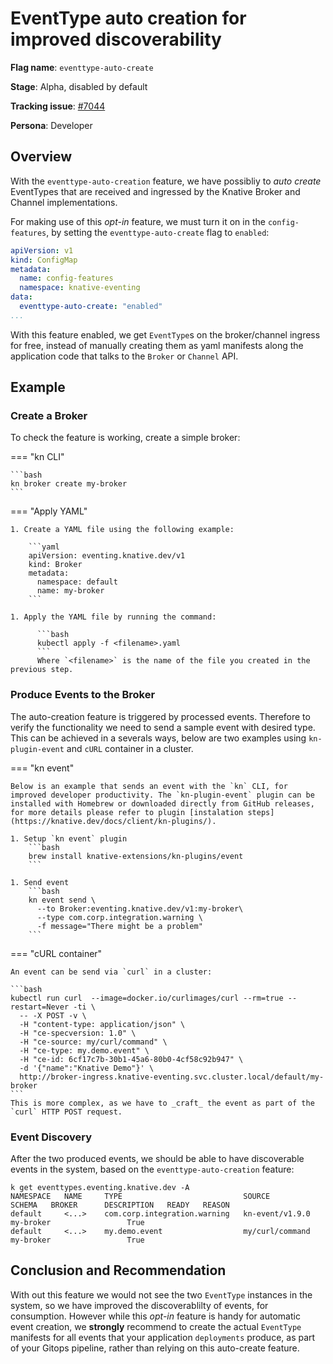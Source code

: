 # EventType auto creation for improved discoverability

**Flag name**: `eventtype-auto-create`

**Stage**: Alpha, disabled by default

**Tracking issue**: [#7044](https://github.com/knative/eventing/issues/7044)

**Persona**: Developer


## Overview

With the `eventtype-auto-creation` feature, we have possibliy to _auto create_ EventTypes that are received and ingressed by the Knative Broker and Channel implementations.

For making use of this _opt-in_ feature, we must turn it on in the `config-features`, by setting the `eventtype-auto-create` flag to `enabled`:

```yaml
apiVersion: v1
kind: ConfigMap
metadata:
  name: config-features
  namespace: knative-eventing
data:
  eventtype-auto-create: "enabled"
...
```

With this feature enabled, we get `EventType`s on the broker/channel ingress for free, instead of manually creating them as yaml manifests along the application code that talks to the `Broker` or `Channel` API. 

## Example

### Create a Broker

To check the feature is working, create a simple broker:


=== "kn CLI"
  
    ```bash
    kn broker create my-broker
    ```

=== "Apply YAML"

    1. Create a YAML file using the following example:

        ```yaml
        apiVersion: eventing.knative.dev/v1
        kind: Broker
        metadata:
          namespace: default
          name: my-broker
        ```
    
    1. Apply the YAML file by running the command:

          ```bash
          kubectl apply -f <filename>.yaml
          ```
          Where `<filename>` is the name of the file you created in the previous step.


### Produce Events to the Broker

The auto-creation feature is triggered by processed events. Therefore to verify the functionality we need to send a sample event with desired type. This can be achieved in a severals ways, below are two examples using `kn-plugin-event` and `cURL`
container in a cluster.

=== "kn event"

    Below is an example that sends an event with the `kn` CLI, for improved developer productivity. The `kn-plugin-event` plugin can be installed with Homebrew or downloaded directly from GitHub releases, for more details please refer to plugin [instalation steps](https://knative.dev/docs/client/kn-plugins/).

    1. Setup `kn event` plugin
        ```bash
        brew install knative-extensions/kn-plugins/event
        ```

    1. Send event
        ```bash
        kn event send \
          --to Broker:eventing.knative.dev/v1:my-broker\
          --type com.corp.integration.warning \
          -f message="There might be a problem"
        ```

=== "cURL container"

    An event can be send via `curl` in a cluster:

    ```bash
    kubectl run curl  --image=docker.io/curlimages/curl --rm=true --restart=Never -ti \
      -- -X POST -v \
      -H "content-type: application/json" \
      -H "ce-specversion: 1.0" \
      -H "ce-source: my/curl/command" \
      -H "ce-type: my.demo.event" \
      -H "ce-id: 6cf17c7b-30b1-45a6-80b0-4cf58c92b947" \
      -d '{"name":"Knative Demo"}' \
      http://broker-ingress.knative-eventing.svc.cluster.local/default/my-broker
    ```
    This is more complex, as we have to _craft_ the event as part of the `curl` HTTP POST request.

### Event Discovery

After the two produced events, we should be able to have discoverable events in the system, based on the `eventtype-auto-creation` feature:

```
k get eventtypes.eventing.knative.dev -A 
NAMESPACE   NAME     TYPE                           SOURCE            SCHEMA   BROKER      DESCRIPTION   READY   REASON
default     <...>    com.corp.integration.warning   kn-event/v1.9.0            my-broker                 True    
default     <...>    my.demo.event                  my/curl/command            my-broker                 True    
```

## Conclusion and Recommendation

With out this feature we would not see the two `EventType` instances in the system, so we have improved the discoverablilty of events, for consumption. However while this _opt-in_ feature is handy for automatic event creation, we **strongly** recommend to create the actual `EventType` manifests for all events that your application `deployments` produce, as part of your Gitops pipeline, rather than relying on this auto-create feature.
